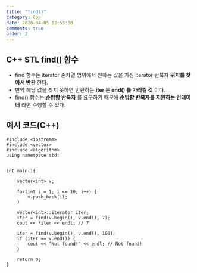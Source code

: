 ```yaml
---
title: "find()"
category: Cpp
date: 2020-04-05 12:53:30
comments: true
order: 2
---
```


## C++ STL find() 함수
* find 함수는 iterator 순차열 범위에서 원하는 값을 가진 iterator 반복자 __위치를 찾아서 반환__ 한다.
* 만약 해당 값을 찾지 못하면 반환하는 __iter 는 end() 를 가리킬 것__ 이다.
* find() 함수는 __순방향 반복자__ 를 요구하기 때문에 __순방향 반복자를 지원하는 컨테이너__ 라면 수행할 수 있다.


## 예시 코드(C++)

```
#include <iostream>
#include <vector>
#include <algorithm>
using namespace std;


int main(){

    vector<int> v;

    for(int i = 1; i <= 10; i++) {
        v.push_back(i);
    }

    vector<int>::iterator iter;
    iter = find(v.begin(), v.end(), 7);
    cout << *iter << endl; // 7

    iter = find(v.begin(), v.end(), 100);
    if (iter == v.end()) {
        cout << "Not found!" << endl; // Not found!
    }

    return 0;
}
```